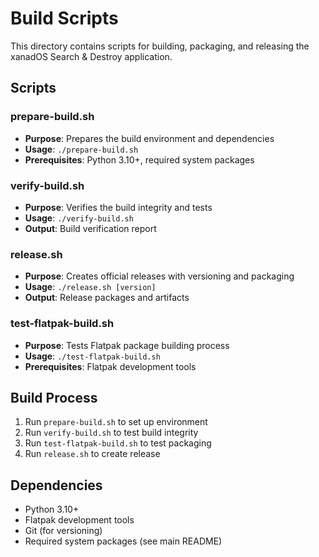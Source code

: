 # Build Scripts

This directory contains scripts for building, packaging, and releasing the xanadOS Search & Destroy application.

## Scripts

### prepare-build.sh
- **Purpose**: Prepares the build environment and dependencies
- **Usage**: `./prepare-build.sh`
- **Prerequisites**: Python 3.10+, required system packages

### verify-build.sh
- **Purpose**: Verifies the build integrity and tests
- **Usage**: `./verify-build.sh`
- **Output**: Build verification report

### release.sh
- **Purpose**: Creates official releases with versioning and packaging
- **Usage**: `./release.sh [version]`
- **Output**: Release packages and artifacts

### test-flatpak-build.sh
- **Purpose**: Tests Flatpak package building process
- **Usage**: `./test-flatpak-build.sh`
- **Prerequisites**: Flatpak development tools

## Build Process

1. Run `prepare-build.sh` to set up environment
2. Run `verify-build.sh` to test build integrity
3. Run `test-flatpak-build.sh` to test packaging
4. Run `release.sh` to create release

## Dependencies

- Python 3.10+
- Flatpak development tools
- Git (for versioning)
- Required system packages (see main README)
